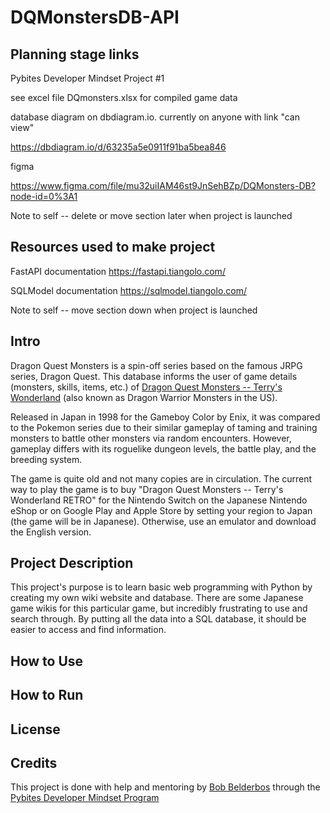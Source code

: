 # DQMonstersDB-API

## Planning stage links
Pybites Developer Mindset Project #1

see excel file DQmonsters.xlsx for compiled game data

database diagram on dbdiagram.io. currently on anyone with link "can view" 

<https://dbdiagram.io/d/63235a5e0911f91ba5bea846>

figma 

<https://www.figma.com/file/mu32uiIAM46st9JnSehBZp/DQMonsters-DB?node-id=0%3A1>

Note to self -- delete or move section later when project is launched

## Resources used to make project
FastAPI documentation <https://fastapi.tiangolo.com/>

SQLModel documentation <https://sqlmodel.tiangolo.com/>

Note to self -- move section down when project is launched

## Intro
Dragon Quest Monsters is a spin-off series based on the famous JRPG series, 
Dragon Quest. This database informs the user of game details (monsters, skills, 
items, etc.) of [Dragon Quest Monsters -- Terry's Wonderland](https://en.wikipedia.org/wiki/Dragon_Warrior_Monsters)
(also known as Dragon Warrior Monsters in the US). 

Released in Japan in 1998 for the Gameboy Color by Enix, it was compared to the 
Pokemon series due to their similar gameplay of taming and training monsters 
to battle other monsters via random encounters. However, gameplay differs with
its roguelike dungeon levels, the battle play, and the breeding system. 

The game is quite old and not many copies are in circulation. The current way 
to play the game is to buy "Dragon Quest Monsters -- Terry's Wonderland RETRO"
for the Nintendo Switch on the Japanese Nintendo eShop or on Google Play and 
Apple Store by setting your region to Japan (the game will be in Japanese). 
Otherwise, use an emulator and download the English version.

## Project Description

This project's purpose is to learn basic web programming with Python by 
creating my own wiki website and database. There are some Japanese game wikis 
for this particular game, but incredibly frustrating to use and search through. 
By putting all the data into a SQL database, it should be easier to access and
find information.

## How to Use

## How to Run

## License

## Credits
This project is done with help and mentoring by [Bob Belderbos](https://github.com/bbelderbos) 
through the [Pybites Developer Mindset Program](https://pybit.es/catalogue/the-pdm-program/)
